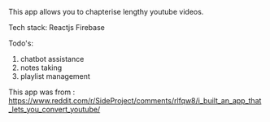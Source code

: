 This app allows you to chapterise lengthy youtube videos.

Tech stack:
Reactjs
Firebase

Todo's:
1) chatbot assistance
2) notes taking
3) playlist management

This app was from :
https://www.reddit.com/r/SideProject/comments/rlfqw8/i_built_an_app_that_lets_you_convert_youtube/
